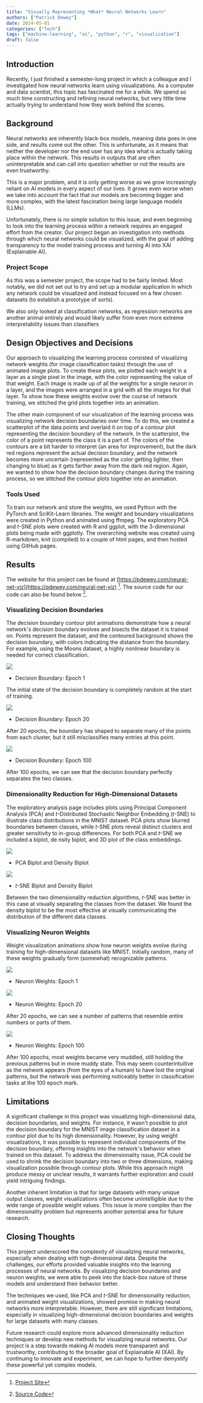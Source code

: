 ```yaml
---
title: "Visually Representing *What* Neural Networks Learn"
authors: ["Patrick Dewey"]
date: 2024-05-01
categories: ["Tech"]
tags: ["machine-learning", "ai", "python", "r", "visualization"]
draft: false
---
```


## Introduction

Recently, I just finished a semester-long project in which a colleague and I investigated how neural networks learn using visualizations. As a computer and data scientist, this topic has fascinated me for a while. We spend so much time constructing and refining neural networks, but very little time actually trying to understand how they work behind the scenes.


## Background

Neural networks are inherently black-box models, meaning data goes in one side, and results come out the other. This is unfortunate, as it means that neither the developer nor the end user has any idea what is actually taking place within the network. This results in outputs that are often uninterpretable and can call into question whether or not the results are even trustworthy.

This is a major problem, and it is only getting worse as we grow increasingly reliant on AI models in every aspect of our lives. It grows even worse when we take into account the fact that our models are becoming bigger and more complex, with the latest fascination being large language models (LLMs).

Unfortunately, there is no simple solution to this issue, and even beginning to look into the learning process within a network requires an engaged effort from the creator. Our project began an investigation into methods through which neural networks could be visualized, with the goal of adding transparency to the model training process and turning AI into XAI (Explainable AI).


### Project Scope


As this was a semester project, the scope had to be fairly limited. Most notably, we did not set out to try and set up a modular application in which any network could be visualized and instead focused on a few chosen datasets (to establish a prototype of sorts).

We also only looked at classification networks, as regression networks are another animal entirely and would likely suffer from even more extreme interpretability issues than classifiers


## Design Objectives and Decisions

Our approach to visualizing the learning process consisted of visualizing network weights (for image classification tasks) through the use of animated image plots. To create these plots, we plotted each weight in a layer as a single pixel in the image, with the color representing the value of that weight. Each image is made up of all the weights for a single neuron in a layer, and the images were arranged in a grid with all the images for that layer. To show how these weights evolve over the course of network training, we stitched the grid plots together into an animation.

The other main component of our visualization of the learning process was visualizing network decision boundaries over time. To do this, we created a scatterplot of the data points and overlaid it on top of a contour plot representing the decision boundary of the network. In the scatterplot, the color of a point represents the class it is a part of. The colors of the contours are a bit harder to interpret (an area for improvement), but the dark red regions represent the actual decision boundary, and the network becomes more uncertain (represented as the color getting lighter, then changing to blue) as it gets farther away from the dark red region. Again, we wanted to show how the decision boundary changes during the training process, so we stitched the contour plots together into an animation.


### Tools Used

To train our network and store the weights, we used Python with the PyTorch and SciKit-Learn libraries.
The weight and boundary visualizations were created in Python and animated using ffmpeg.
The exploratory PCA and *t*-SNE plots were created with R and ggplot, with the 3-dimensional plots being made with ggplotly.
The overarching website was created using R-markdown, knit (compiled) to a couple of html pages, and then hosted using GitHub pages.


## Results

The website for this project can be found at [https://pdewey.com/neural-net-viz](https://pdewey.com/neural-net-viz) [^1]. The source code for our code can also be found below [^2].

### Visualizing Decision Boundaries

The decision boundary contour plot animations demonstrate how a neural network's decision boundary evolves and bisects the dataset it is trained on. Points represent the dataset, and the contoured background shows the decision boundary, with colors indicating the distance from the boundary. For example, using the Moons dataset, a highly nonlinear boundary is needed for correct classification.

![](../nnviz-db-e1.png)
* Decision Boundary: Epoch 1

The initial state of the decision boundary is completely random at the start of training.

![](../nnviz-db-e20.png)
* Decision Boundary: Epoch 20

After 20 epochs, the boundary has shaped to separate many of the points from each cluster, but it still misclassifies many entries at this point.

![](../nnviz-db-e100.png)
* Decision Boundary: Epoch 100

After 100 epochs, we can see that the decision boundary perfectly separates the two classes.


### Dimensionality Reduction for High-Dimensional Datasets

The exploratory analysis page includes plots using Principal Component Analysis (PCA) and *t*-Distributed Stochastic Neighbor Embedding (*t*-SNE) to illustrate class distributions in the MNIST dataset. PCA plots show blurred boundaries between classes, while *t*-SNE plots reveal distinct clusters and greater sensitivity to in-group differences. For both PCA and *t*-SNE we included a biplot, de
nsity biplot, and 3D plot of the class embeddings.

![](../nnviz-pca-biplots.png)
* PCA Biplot and Density Biplot

![](../nnviz-tsne-biplots.png)
* *t*-SNE Biplot and Density Biplot

Between the two dimensionality reduction algorithms, *t*-SNE was better in this case at visually separating the classes from the dataset. We found the density biplot to be the most effective at visually communicating the distribution of the different data classes.


### Visualizing Neuron Weights

Weight visualization animations show how neuron weights evolve during training for high-dimensional datasets like MNIST. Initially random, many of these weights gradually form (somewhat) recognizable patterns.

![](../nnviz-wv-e1.png)
* Neuron Weights: Epoch 1

![](../nnviz-wv-e20.png)
* Neuron Weights: Epoch 20

After 20 epochs, we can see a number of patterns that resemble entire numbers or parts of them.

![](../nnviz-wv-e100.png)
* Neuron Weights: Epoch 100

After 100 epochs, most weights became very muddled, still holding the previous patterns but in more muddy state. This may seem counterintuitive as the network appears (from the eyes of a human) to have lost the original patterns, but the network was performing noticeably better in classification tasks at the 100 epoch mark.


## Limitations

A significant challenge in this project was visualizing high-dimensional data, decision boundaries, and weights. For instance, it wasn't possible to plot the decision boundary for the MNIST image classification dataset in a contour plot due to its high dimensionality. However, by using weight visualizations, it was possible to represent individual components of the decision boundary, offering insights into the network's behavior when trained on this dataset.
To address the dimensionality issue, PCA could be used to shrink the decision boundary into two or three dimensions, making visualization possible through contour plots. While this approach might produce messy or unclear results, it warrants further exploration and could yield intriguing findings.

Another inherent limitation is that for large datasets with many unique output classes, weight visualizations often become unintelligible due to the wide range of possible weight values. This issue is more complex than the dimensionality problem but represents another potential area for future research.


## Closing Thoughts

This project underscored the complexity of visualizing neural networks, especially when dealing with high-dimensional data. Despite the challenges, our efforts provided valuable insights into the learning processes of neural networks. By visualizing decision boundaries and neuron weights, we were able to peek into the black-box nature of these models and understand their behavior better.

The techniques we used, like PCA and *t*-SNE for dimensionality reduction, and animated weight visualizations, showed promise in making neural networks more interpretable. However, there are still significant limitations, especially in visualizing high-dimensional decision boundaries and weights for large datasets with many classes.

Future research could explore more advanced dimensionality reduction techniques or develop new methods for visualizing neural networks. Our project is a step towards making AI models more transparent and trustworthy, contributing to the broader goal of Explainable AI (XAI). By continuing to innovate and experiment, we can hope to further demystify these powerful yet complex models.



[^1]: [Project Site](https://pdewey.com/neural-net-viz/)
[^2]: [Source Code](https://github.com/ptdewey/neural-net-viz/)

